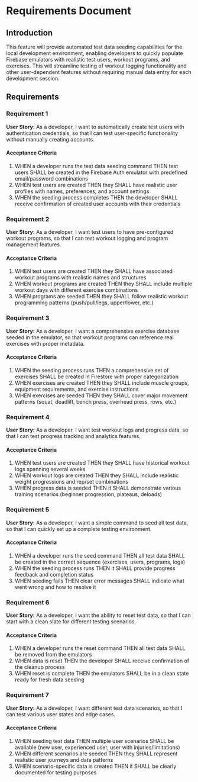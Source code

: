# Requirements Document

## Introduction

This feature will provide automated test data seeding capabilities for the local development environment, enabling developers to quickly populate Firebase emulators with realistic test users, workout programs, and exercises. This will streamline testing of workout logging functionality and other user-dependent features without requiring manual data entry for each development session.

## Requirements

### Requirement 1

**User Story:** As a developer, I want to automatically create test users with authentication credentials, so that I can test user-specific functionality without manually creating accounts.

#### Acceptance Criteria

1. WHEN a developer runs the test data seeding command THEN test users SHALL be created in the Firebase Auth emulator with predefined email/password combinations
2. WHEN test users are created THEN they SHALL have realistic user profiles with names, preferences, and account settings
3. WHEN the seeding process completes THEN the developer SHALL receive confirmation of created user accounts with their credentials

### Requirement 2

**User Story:** As a developer, I want test users to have pre-configured workout programs, so that I can test workout logging and program management features.

#### Acceptance Criteria

1. WHEN test users are created THEN they SHALL have associated workout programs with realistic names and structures
2. WHEN workout programs are created THEN they SHALL include multiple workout days with different exercise combinations
3. WHEN programs are seeded THEN they SHALL follow realistic workout programming patterns (push/pull/legs, upper/lower, etc.)

### Requirement 3

**User Story:** As a developer, I want a comprehensive exercise database seeded in the emulator, so that workout programs can reference real exercises with proper metadata.

#### Acceptance Criteria

1. WHEN the seeding process runs THEN a comprehensive set of exercises SHALL be created in Firestore with proper categorization
2. WHEN exercises are created THEN they SHALL include muscle groups, equipment requirements, and exercise instructions
3. WHEN exercises are seeded THEN they SHALL cover major movement patterns (squat, deadlift, bench press, overhead press, rows, etc.)

### Requirement 4

**User Story:** As a developer, I want test workout logs and progress data, so that I can test progress tracking and analytics features.

#### Acceptance Criteria

1. WHEN test users are created THEN they SHALL have historical workout logs spanning several weeks
2. WHEN workout logs are created THEN they SHALL include realistic weight progressions and rep/set combinations
3. WHEN progress data is seeded THEN it SHALL demonstrate various training scenarios (beginner progression, plateaus, deloads)

### Requirement 5

**User Story:** As a developer, I want a simple command to seed all test data, so that I can quickly set up a complete testing environment.

#### Acceptance Criteria

1. WHEN a developer runs the seed command THEN all test data SHALL be created in the correct sequence (exercises, users, programs, logs)
2. WHEN the seeding process runs THEN it SHALL provide progress feedback and completion status
3. WHEN seeding fails THEN clear error messages SHALL indicate what went wrong and how to resolve it

### Requirement 6

**User Story:** As a developer, I want the ability to reset test data, so that I can start with a clean slate for different testing scenarios.

#### Acceptance Criteria

1. WHEN a developer runs the reset command THEN all test data SHALL be removed from the emulators
2. WHEN data is reset THEN the developer SHALL receive confirmation of the cleanup process
3. WHEN reset is complete THEN the emulators SHALL be in a clean state ready for fresh data seeding

### Requirement 7

**User Story:** As a developer, I want different test data scenarios, so that I can test various user states and edge cases.

#### Acceptance Criteria

1. WHEN seeding test data THEN multiple user scenarios SHALL be available (new user, experienced user, user with injuries/limitations)
2. WHEN different scenarios are seeded THEN they SHALL represent realistic user journeys and data patterns
3. WHEN scenario-specific data is created THEN it SHALL be clearly documented for testing purposes